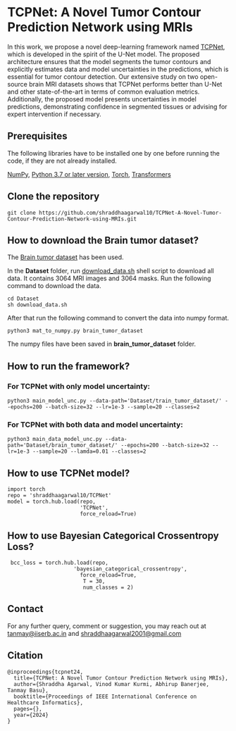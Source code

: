 # TCPNet: A Novel Tumor Contour Prediction Network using MRIs
In this work, we propose a novel deep-learning framework named [TCPNet](https://ieeexplore.ieee.org/document/10628585), which is developed in the spirit of the U-Net model. The proposed architecture ensures that the model segments the tumor contours and explicitly estimates data and model uncertainties in the predictions, which is essential for tumor contour detection. Our extensive study on two open-source brain MRI datasets shows that TCPNet performs better than U-Net and other state-of-the-art in terms of common evaluation metrics. Additionally, the proposed model presents uncertainties in model predictions, demonstrating confidence in segmented tissues or advising for expert intervention if necessary.

## Prerequisites
The following libraries have to be installed one by one before running the code, if they are not already installed. 

[NumPy](https://numpy.org/install/), [Python 3.7 or later version](https://www.python.org/downloads/), [Torch](https://pypi.org/project/torch/), [Transformers](https://pypi.org/project/transformers/)

## Clone the repository
```
git clone https://github.com/shraddhaagarwal10/TCPNet-A-Novel-Tumor-Contour-Prediction-Network-using-MRIs.git
```

## How to download the Brain tumor dataset?
The [Brain tumor dataset](https://figshare.com/articles/dataset/brain-tumor-dataset/1512427) has been used.

In the **Dataset** folder, run <ins>download\_data.sh</ins> shell script to download all data. It contains 3064 MRI images and 3064 masks. Run the following command to download the data.
```
cd Dataset
sh download_data.sh
```
After that run the following command to convert the data into numpy format.
```
python3 mat_to_numpy.py brain_tumor_dataset
```
The numpy files have been saved in **brain_tumor_dataset** folder.

## How to run the framework?

### For TCPNet with only model uncertainty:
```
python3 main_model_unc.py --data-path='Dataset/train_tumor_dataset/' --epochs=200 --batch-size=32 --lr=1e-3 --sample=20 --classes=2
```

### For TCPNet with both data and model uncertainty:
```
python3 main_data_model_unc.py --data-path='Dataset/brain_tumor_dataset/' --epochs=200 --batch-size=32 --lr=1e-3 --sample=20 --lamda=0.01 --classes=2
```

## How to use TCPNet model?
```
import torch
repo = 'shraddhaagarwal10/TCPNet'  
model = torch.hub.load(repo,  
                       'TCPNet',  
                       force_reload=True)  
```
## How to use Bayesian Categorical Crossentropy Loss?
```
 bcc_loss = torch.hub.load(repo,
                     'bayesian_categorical_crossentropy',
                       force_reload=True,
                        T = 30,
                        num_classes = 2) 
```
## Contact

For any further query, comment or suggestion, you may reach out at tanmay@iiserb.ac.in and shraddhaagarwal2001@gmail.com

## Citation
```
@inproceedings{tcpnet24,
  title={TCPNet: A Novel Tumor Contour Prediction Network using MRIs},
  author={Shraddha Agarwal, Vinod Kumar Kurmi, Abhirup Banerjee, Tanmay Basu},
  booktitle={Proceedings of IEEE International Conference on Healthcare Informatics},
  pages={},
  year={2024}
}
